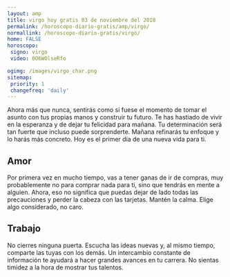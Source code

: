 ```yaml
---
layout: amp
title: virgo hoy gratis 03 de noviembre del 2018 
permalink: /horoscopo-diario-gratis/amp/virgo/
normallink: /horoscopo-diario-gratis/virgo/
home: FALSE
horoscopo:
 signo: virgo
 video: 0O6WOlseRfo

ogimg: /images/virgo_char.png
sitemap:
 priority: 1
 changefreq: 'daily'
---
```



Ahora más que nunca, sentirás como si fuese el momento de tomar el asunto con tus propias manos y construir tu futuro. Te has hastiado de vivir en la esperanza y de dejar tu felicidad para mañana. Tu determinación será tan fuerte que incluso puede sorprenderte. Mañana refinarás tu enfoque y lo harás más concreto. Hoy es el primer día de una nueva vida para ti.

## Amor

Por primera vez en mucho tiempo, vas a tener ganas de ir de compras, muy probablemente no para comprar nada para ti, sino que tendrás en mente a alguien. Ahora, eso no significa que puedas dejar de lado todas las precauciones y perder la cabeza con las tarjetas. Mantén la calma. Elige algo considerado, no caro.

## Trabajo

No cierres ninguna puerta. Escucha las ideas nuevas y, al mismo tiempo, comparte las tuyas con los demás. Un intercambio constante de información te ayudará a hacer grandes avances en tu carrera. No sientas timidez a la hora de mostrar tus talentos.